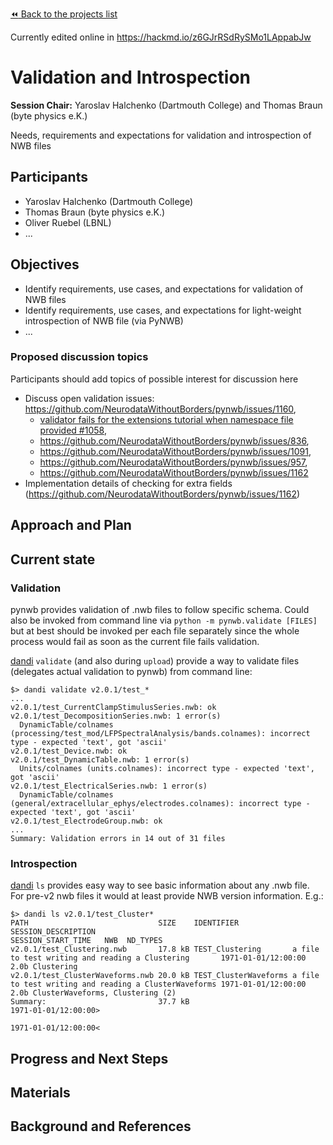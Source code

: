 [:rewind: Back to the projects list](../../README.md#breakout-sessions)

Currently edited online in https://hackmd.io/z6GJrRSdRySMo1LAppabJw


<!-- For information on how to write GitHub .md files see https://guides.github.com/features/mastering-markdown/ -->

#  Validation and Introspection

**Session Chair:** Yaroslav Halchenko (Dartmouth College) and Thomas Braun (byte physics e.K.)

<!-- Add a short paragraph describing the topic and breakout session. -->

Needs, requirements and expectations for validation and introspection of NWB files

## Participants

* Yaroslav Halchenko (Dartmouth College)
* Thomas Braun (byte physics e.K.)
* Oliver Ruebel (LBNL)
* ...

## Objectives


<!-- Briefly describe the objectives of the breakout session. What would you like to achive?-->

* Identify requirements, use cases, and expectations for validation of NWB files
* Identify requirements, use cases, and expectations for light-weight introspection of NWB file (via PyNWB)
* ...

### Proposed discussion topics

Participants should add topics of possible interest for discussion here

* Discuss open validation issues: https://github.com/NeurodataWithoutBorders/pynwb/issues/1160,
  * [validator fails for the extensions tutorial when namespace file provided
 #1058](https://github.com/NeurodataWithoutBorders/pynwb/issues/1058),
  * https://github.com/NeurodataWithoutBorders/pynwb/issues/836,
  * https://github.com/NeurodataWithoutBorders/pynwb/issues/1091,
  * https://github.com/NeurodataWithoutBorders/pynwb/issues/957,
  * https://github.com/NeurodataWithoutBorders/pynwb/issues/1162
* Implementation details of checking for extra fields (https://github.com/NeurodataWithoutBorders/pynwb/issues/1162)

## Approach and Plan

<!-- 1. Describe the steps of your planned approach to reach the objectives.-->
<!-- 1. ... -->
<!-- 1. ... -->

## Current state
<!--Populate this section as you are making progress before/during/after the hackathon-->

### Validation

pynwb provides validation of .nwb files to follow specific schema.  Could also be invoked from command line via `python -m pynwb.validate [FILES]` but at best should be invoked per each file separately since the whole process would fail as soon as the current file fails validation.

[dandi](https://github.com/dandi/dandi-cli/) `validate` (and also during `upload`) provide a way to validate files (delegates actual validation to pynwb) from command line:

```shell
$> dandi validate v2.0.1/test_*
...
v2.0.1/test_CurrentClampStimulusSeries.nwb: ok
v2.0.1/test_DecompositionSeries.nwb: 1 error(s)
  DynamicTable/colnames (processing/test_mod/LFPSpectralAnalysis/bands.colnames): incorrect type - expected 'text', got 'ascii'
v2.0.1/test_Device.nwb: ok
v2.0.1/test_DynamicTable.nwb: 1 error(s)
  Units/colnames (units.colnames): incorrect type - expected 'text', got 'ascii'
v2.0.1/test_ElectricalSeries.nwb: 1 error(s)
  DynamicTable/colnames (general/extracellular_ephys/electrodes.colnames): incorrect type - expected 'text', got 'ascii'
v2.0.1/test_ElectrodeGroup.nwb: ok
...
Summary: Validation errors in 14 out of 31 files
```


### Introspection

[dandi](https://github.com/dandi/dandi-cli/) `ls` provides easy way to see basic information about any .nwb file. For pre-v2 nwb files it would at least provide NWB version information.  E.g.:

```shell
$> dandi ls v2.0.1/test_Cluster*
PATH                             SIZE    IDENTIFIER            SESSION_DESCRIPTION                                   SESSION_START_TIME   NWB  ND_TYPES
v2.0.1/test_Clustering.nwb       17.8 kB TEST_Clustering       a file to test writing and reading a Clustering       1971-01-01/12:00:00  2.0b Clustering
v2.0.1/test_ClusterWaveforms.nwb 20.0 kB TEST_ClusterWaveforms a file to test writing and reading a ClusterWaveforms 1971-01-01/12:00:00  2.0b ClusterWaveforms, Clustering (2)
Summary:                         37.7 kB                                                                             1971-01-01/12:00:00>
                                                                                                                     1971-01-01/12:00:00<
```

## Progress and Next Steps

<!--Describe the progress you have made on the project,e.g., which objectives you have achieved and how.-->
<!--Describe the next steps you are planing to take to complete the project.-->

## Materials

<!--If available add links to the materials relevant to the project, e.g., the code generated for the project or data used-->
<!--If available add pictures and links to videos that demonstrate what has been accomplished.-->
<!--![Description of picture](Example2.jpg)-->

## Background and References

<!--Use this space for information that may help people better understand your project, like links to papers, source code, or data ,e.g:-->
<!-- - Source code: https://github.com/YourUser/YourRepository -->
<!-- - Documentation: https://link.to.docs -->
<!-- - Test data: https://link.to.test.data -->

